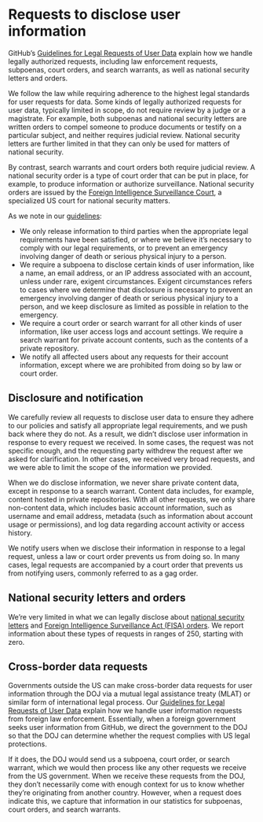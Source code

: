 # Requests to disclose user information

GitHub’s [Guidelines for Legal Requests of User Data](https://help.github.com/articles/guidelines-for-legal-requests-of-user-data/) explain how we handle legally authorized requests, including law enforcement requests, subpoenas, court orders, and search warrants, as well as national security letters and orders.

We follow the law while requiring adherence to the highest legal standards for user requests for data. Some kinds of legally authorized requests for user data, typically limited in scope, do not require review by a judge or a magistrate. For example, both subpoenas and national security letters are written orders to compel someone to produce documents or testify on a particular subject, and neither requires judicial review. National security letters are further limited in that they can only be used for matters of national security.

By contrast, search warrants and court orders both require judicial review. A national security order is a type of court order that can be put in place, for example, to produce information or authorize surveillance. National security orders are issued by the [Foreign Intelligence Surveillance Court](https://epic.org/privacy/surveillance/fisa/fisc/), a specialized US court for national security matters.

As we note in our [guidelines](https://help.github.com/articles/guidelines-for-legal-requests-of-user-data/):

- We only release information to third parties when the appropriate legal requirements have been satisfied, or where we believe it’s necessary to comply with our legal requirements, or to prevent an emergency involving danger of death or serious physical injury to a person.
- We require a subpoena to disclose certain kinds of user information, like a name, an email address, or an IP address associated with an account, unless under rare, exigent circumstances. Exigent circumstances refers to cases where we determine that disclosure is necessary to prevent an emergency involving danger of death or serious physical injury to a person, and we keep disclosure as limited as possible in relation to the emergency.
- We require a court order or search warrant for all other kinds of user information, like user access logs and account settings. We require a search warrant for private account contents, such as the contents of a private repository.
- We notify all affected users about any requests for their account information, except where we are prohibited from doing so by law or court order.

## Disclosure and notification

We carefully review all requests to disclose user data to ensure they adhere to our policies and satisfy all appropriate legal requirements, and we push back where they do not. As a result, we didn’t disclose user information in response to every request we received. In some cases, the request was not specific enough, and the requesting party withdrew the request after we asked for clarification. In other cases, we received very broad requests, and we were able to limit the scope of the information we provided.

When we do disclose information, we never share private content data, except in response to a search warrant. Content data includes, for example, content hosted in private repositories. With all other requests, we only share non-content data, which includes basic account information, such as username and email address, metadata (such as information about account usage or permissions), and log data regarding account activity or access history.

We notify users when we disclose their information in response to a legal request, unless a law or court order prevents us from doing so. In many cases, legal requests are accompanied by a court order that prevents us from notifying users, commonly referred to as a gag order.

## National security letters and orders

We’re very limited in what we can legally disclose about [national security letters](https://epic.org/privacy/nsl/) and [Foreign Intelligence Surveillance Act (FISA) orders](https://epic.org/privacy/surveillance/fisa/fisc/). We report information about these types of requests in ranges of 250, starting with zero.

## Cross-border data requests

Governments outside the US can make cross-border data requests for user information through the DOJ via a mutual legal assistance treaty (MLAT) or similar form of international legal process. Our [Guidelines for Legal Requests of User Data](https://help.github.com/en/github/site-policy/guidelines-for-legal-requests-of-user-data#requests-from-foreign-law-enforcement) explain how we handle user information requests from foreign law enforcement. Essentially, when a foreign government seeks user information from GitHub, we direct the government to the DOJ so that the DOJ can determine whether the request complies with US legal protections.

If it does, the DOJ would send us a subpoena, court order, or search warrant, which we would then process like any other requests we receive from the US government. When we receive these requests from the DOJ, they don’t necessarily come with enough context for us to know whether they’re originating from another country. However, when a request does indicate this, we capture that information in our statistics for subpoenas, court orders, and search warrants.
